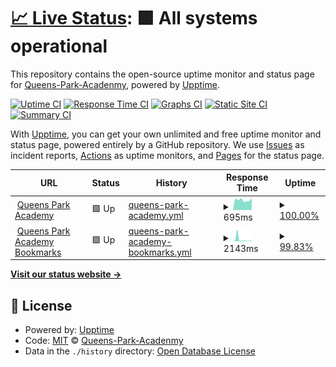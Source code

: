 # [📈 Live Status](https://Queens-Park-Acadenmy.github.io/system-status): <!--live status--> **🟩 All systems operational**

This repository contains the open-source uptime monitor and status page for [Queens-Park-Acadenmy](https://Queens-Park-Acadenmy.github.io/system-status), powered by [Upptime](https://github.com/upptime/upptime).

[![Uptime CI](https://github.com/Queens-Park-Acadenmy/system-status/workflows/Uptime%20CI/badge.svg)](https://github.com/Queens-Park-Acadenmy/system-status/actions?query=workflow%3A%22Uptime+CI%22)
[![Response Time CI](https://github.com/Queens-Park-Acadenmy/system-status/workflows/Response%20Time%20CI/badge.svg)](https://github.com/Queens-Park-Acadenmy/system-status/actions?query=workflow%3A%22Response+Time+CI%22)
[![Graphs CI](https://github.com/Queens-Park-Acadenmy/system-status/workflows/Graphs%20CI/badge.svg)](https://github.com/Queens-Park-Acadenmy/system-status/actions?query=workflow%3A%22Graphs+CI%22)
[![Static Site CI](https://github.com/Queens-Park-Acadenmy/system-status/workflows/Static%20Site%20CI/badge.svg)](https://github.com/Queens-Park-Acadenmy/system-status/actions?query=workflow%3A%22Static+Site+CI%22)
[![Summary CI](https://github.com/Queens-Park-Acadenmy/system-status/workflows/Summary%20CI/badge.svg)](https://github.com/Queens-Park-Acadenmy/system-status/actions?query=workflow%3A%22Summary+CI%22)

With [Upptime](https://upptime.js.org), you can get your own unlimited and free uptime monitor and status page, powered entirely by a GitHub repository. We use [Issues](https://github.com/Queens-Park-Acadenmy/system-status/issues) as incident reports, [Actions](https://github.com/Queens-Park-Acadenmy/system-status/actions) as uptime monitors, and [Pages](https://Queens-Park-Acadenmy.github.io/system-status) for the status page.

<!--start: status pages-->
<!-- This summary is generated by Upptime (https://github.com/upptime/upptime) -->
<!-- Do not edit this manually, your changes will be overwritten -->
<!-- prettier-ignore -->
| URL | Status | History | Response Time | Uptime |
| --- | ------ | ------- | ------------- | ------ |
| <img alt="" src="https://favicons.githubusercontent.com/www.queensparkacademy.co.uk" height="13"> [Queens Park Academy](https://www.queensparkacademy.co.uk) | 🟩 Up | [queens-park-academy.yml](https://github.com/Queens-Park-Academy/system-status/commits/HEAD/history/queens-park-academy.yml) | <details><summary><img alt="Response time graph" src="./graphs/queens-park-academy/response-time-week.png" height="20"> 695ms</summary><br><a href="https://Queens-Park-Academy.github.io/system-status/history/queens-park-academy"><img alt="Response time 685" src="https://img.shields.io/endpoint?url=https%3A%2F%2Fraw.githubusercontent.com%2FQueens-Park-Academy%2Fsystem-status%2FHEAD%2Fapi%2Fqueens-park-academy%2Fresponse-time.json"></a><br><a href="https://Queens-Park-Academy.github.io/system-status/history/queens-park-academy"><img alt="24-hour response time 650" src="https://img.shields.io/endpoint?url=https%3A%2F%2Fraw.githubusercontent.com%2FQueens-Park-Academy%2Fsystem-status%2FHEAD%2Fapi%2Fqueens-park-academy%2Fresponse-time-day.json"></a><br><a href="https://Queens-Park-Academy.github.io/system-status/history/queens-park-academy"><img alt="7-day response time 695" src="https://img.shields.io/endpoint?url=https%3A%2F%2Fraw.githubusercontent.com%2FQueens-Park-Academy%2Fsystem-status%2FHEAD%2Fapi%2Fqueens-park-academy%2Fresponse-time-week.json"></a><br><a href="https://Queens-Park-Academy.github.io/system-status/history/queens-park-academy"><img alt="30-day response time 760" src="https://img.shields.io/endpoint?url=https%3A%2F%2Fraw.githubusercontent.com%2FQueens-Park-Academy%2Fsystem-status%2FHEAD%2Fapi%2Fqueens-park-academy%2Fresponse-time-month.json"></a><br><a href="https://Queens-Park-Academy.github.io/system-status/history/queens-park-academy"><img alt="1-year response time 685" src="https://img.shields.io/endpoint?url=https%3A%2F%2Fraw.githubusercontent.com%2FQueens-Park-Academy%2Fsystem-status%2FHEAD%2Fapi%2Fqueens-park-academy%2Fresponse-time-year.json"></a></details> | <details><summary><a href="https://Queens-Park-Academy.github.io/system-status/history/queens-park-academy">100.00%</a></summary><a href="https://Queens-Park-Academy.github.io/system-status/history/queens-park-academy"><img alt="All-time uptime 100.00%" src="https://img.shields.io/endpoint?url=https%3A%2F%2Fraw.githubusercontent.com%2FQueens-Park-Academy%2Fsystem-status%2FHEAD%2Fapi%2Fqueens-park-academy%2Fuptime.json"></a><br><a href="https://Queens-Park-Academy.github.io/system-status/history/queens-park-academy"><img alt="24-hour uptime 100.00%" src="https://img.shields.io/endpoint?url=https%3A%2F%2Fraw.githubusercontent.com%2FQueens-Park-Academy%2Fsystem-status%2FHEAD%2Fapi%2Fqueens-park-academy%2Fuptime-day.json"></a><br><a href="https://Queens-Park-Academy.github.io/system-status/history/queens-park-academy"><img alt="7-day uptime 100.00%" src="https://img.shields.io/endpoint?url=https%3A%2F%2Fraw.githubusercontent.com%2FQueens-Park-Academy%2Fsystem-status%2FHEAD%2Fapi%2Fqueens-park-academy%2Fuptime-week.json"></a><br><a href="https://Queens-Park-Academy.github.io/system-status/history/queens-park-academy"><img alt="30-day uptime 100.00%" src="https://img.shields.io/endpoint?url=https%3A%2F%2Fraw.githubusercontent.com%2FQueens-Park-Academy%2Fsystem-status%2FHEAD%2Fapi%2Fqueens-park-academy%2Fuptime-month.json"></a><br><a href="https://Queens-Park-Academy.github.io/system-status/history/queens-park-academy"><img alt="1-year uptime 100.00%" src="https://img.shields.io/endpoint?url=https%3A%2F%2Fraw.githubusercontent.com%2FQueens-Park-Academy%2Fsystem-status%2FHEAD%2Fapi%2Fqueens-park-academy%2Fuptime-year.json"></a></details>
| <img alt="" src="https://favicons.githubusercontent.com/bookmarks.qpa.uk.net" height="13"> [Queens Park Academy Bookmarks](https://bookmarks.qpa.uk.net) | 🟩 Up | [queens-park-academy-bookmarks.yml](https://github.com/Queens-Park-Academy/system-status/commits/HEAD/history/queens-park-academy-bookmarks.yml) | <details><summary><img alt="Response time graph" src="./graphs/queens-park-academy-bookmarks/response-time-week.png" height="20"> 2143ms</summary><br><a href="https://Queens-Park-Academy.github.io/system-status/history/queens-park-academy-bookmarks"><img alt="Response time 941" src="https://img.shields.io/endpoint?url=https%3A%2F%2Fraw.githubusercontent.com%2FQueens-Park-Academy%2Fsystem-status%2FHEAD%2Fapi%2Fqueens-park-academy-bookmarks%2Fresponse-time.json"></a><br><a href="https://Queens-Park-Academy.github.io/system-status/history/queens-park-academy-bookmarks"><img alt="24-hour response time 565" src="https://img.shields.io/endpoint?url=https%3A%2F%2Fraw.githubusercontent.com%2FQueens-Park-Academy%2Fsystem-status%2FHEAD%2Fapi%2Fqueens-park-academy-bookmarks%2Fresponse-time-day.json"></a><br><a href="https://Queens-Park-Academy.github.io/system-status/history/queens-park-academy-bookmarks"><img alt="7-day response time 2143" src="https://img.shields.io/endpoint?url=https%3A%2F%2Fraw.githubusercontent.com%2FQueens-Park-Academy%2Fsystem-status%2FHEAD%2Fapi%2Fqueens-park-academy-bookmarks%2Fresponse-time-week.json"></a><br><a href="https://Queens-Park-Academy.github.io/system-status/history/queens-park-academy-bookmarks"><img alt="30-day response time 1335" src="https://img.shields.io/endpoint?url=https%3A%2F%2Fraw.githubusercontent.com%2FQueens-Park-Academy%2Fsystem-status%2FHEAD%2Fapi%2Fqueens-park-academy-bookmarks%2Fresponse-time-month.json"></a><br><a href="https://Queens-Park-Academy.github.io/system-status/history/queens-park-academy-bookmarks"><img alt="1-year response time 941" src="https://img.shields.io/endpoint?url=https%3A%2F%2Fraw.githubusercontent.com%2FQueens-Park-Academy%2Fsystem-status%2FHEAD%2Fapi%2Fqueens-park-academy-bookmarks%2Fresponse-time-year.json"></a></details> | <details><summary><a href="https://Queens-Park-Academy.github.io/system-status/history/queens-park-academy-bookmarks">99.83%</a></summary><a href="https://Queens-Park-Academy.github.io/system-status/history/queens-park-academy-bookmarks"><img alt="All-time uptime 99.04%" src="https://img.shields.io/endpoint?url=https%3A%2F%2Fraw.githubusercontent.com%2FQueens-Park-Academy%2Fsystem-status%2FHEAD%2Fapi%2Fqueens-park-academy-bookmarks%2Fuptime.json"></a><br><a href="https://Queens-Park-Academy.github.io/system-status/history/queens-park-academy-bookmarks"><img alt="24-hour uptime 100.00%" src="https://img.shields.io/endpoint?url=https%3A%2F%2Fraw.githubusercontent.com%2FQueens-Park-Academy%2Fsystem-status%2FHEAD%2Fapi%2Fqueens-park-academy-bookmarks%2Fuptime-day.json"></a><br><a href="https://Queens-Park-Academy.github.io/system-status/history/queens-park-academy-bookmarks"><img alt="7-day uptime 99.83%" src="https://img.shields.io/endpoint?url=https%3A%2F%2Fraw.githubusercontent.com%2FQueens-Park-Academy%2Fsystem-status%2FHEAD%2Fapi%2Fqueens-park-academy-bookmarks%2Fuptime-week.json"></a><br><a href="https://Queens-Park-Academy.github.io/system-status/history/queens-park-academy-bookmarks"><img alt="30-day uptime 96.67%" src="https://img.shields.io/endpoint?url=https%3A%2F%2Fraw.githubusercontent.com%2FQueens-Park-Academy%2Fsystem-status%2FHEAD%2Fapi%2Fqueens-park-academy-bookmarks%2Fuptime-month.json"></a><br><a href="https://Queens-Park-Academy.github.io/system-status/history/queens-park-academy-bookmarks"><img alt="1-year uptime 99.04%" src="https://img.shields.io/endpoint?url=https%3A%2F%2Fraw.githubusercontent.com%2FQueens-Park-Academy%2Fsystem-status%2FHEAD%2Fapi%2Fqueens-park-academy-bookmarks%2Fuptime-year.json"></a></details>

<!--end: status pages-->

[**Visit our status website →**](https://Queens-Park-Acadenmy.github.io/system-status)

## 📄 License

- Powered by: [Upptime](https://github.com/upptime/upptime)
- Code: [MIT](./LICENSE) © [Queens-Park-Acadenmy](https://Queens-Park-Acadenmy.github.io/system-status)
- Data in the `./history` directory: [Open Database License](https://opendatacommons.org/licenses/odbl/1-0/)

